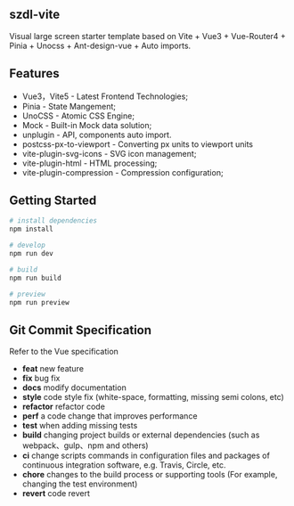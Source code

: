 ## szdl-vite

Visual large screen starter template based on Vite + Vue3 + Vue-Router4 + Pinia + Unocss + Ant-design-vue + Auto imports.

## Features

- Vue3，Vite5 - Latest Frontend Technologies;
- Pinia - State Mangement;
- UnoCSS - Atomic CSS Engine;
- Mock - Built-in Mock data solution;
- unplugin - API, components auto import.
- postcss-px-to-viewport - Converting px units to viewport units
- vite-plugin-svg-icons - SVG icon management;
- vite-plugin-html - HTML processing;
- vite-plugin-compression - Compression configuration;

## Getting Started

```bash
# install dependencies
npm install

# develop
npm run dev

# build
npm run build

# preview
npm run preview
```

## Git Commit Specification

Refer to the Vue specification

- **feat** new feature
- **fix** bug fix
- **docs** modify documentation
- **style** code style fix (white-space, formatting, missing semi colons, etc)
- **refactor** refactor code
- **perf** a code change that improves performance
- **test** when adding missing tests
- **build** changing project builds or external dependencies (such as webpack、gulp、npm and others)
- **ci** change scripts commands in configuration files and packages of continuous integration software, e.g. Travis, Circle, etc.
- **chore** changes to the build process or supporting tools (For example, changing the test environment)
- **revert** code revert
